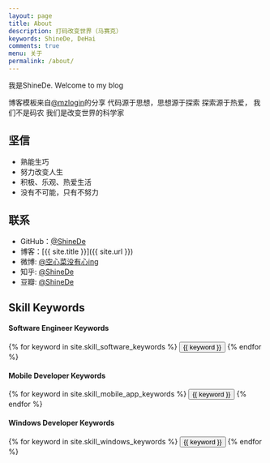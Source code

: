 ```yaml
---
layout: page
title: About
description: 打码改变世界（马赛克）
keywords: ShineDe, DeHai
comments: true
menu: 关于
permalink: /about/
---
```


我是ShineDe.   Welcome to my blog

博客模板来自[@mzlogin](https://github.com/mzlogin)的分享
代码源于思想，思想源于探索 
探索源于热爱， 我们不是码农 
我们是改变世界的科学家 


## 坚信

* 熟能生巧
* 努力改变人生
* 积极、乐观、热爱生活
* 没有不可能，只有不努力

## 联系

* GitHub：[@ShineDe](https://github.com/shinede)
* 博客：[{{ site.title }}]({{ site.url }})
* 微博: [@空心菜没有心ing](http://weibo.com/3626494712)
* 知乎: [@ShineDe](http://www.zhihu.com/people/shinede)
* 豆瓣: [@ShineDe](http://www.douban.com/people/153431026)

## Skill Keywords

#### Software Engineer Keywords
<div class="btn-inline">
    {% for keyword in site.skill_software_keywords %}
    <button class="btn btn-outline" type="button">{{ keyword }}</button>
    {% endfor %}
</div>

#### Mobile Developer Keywords
<div class="btn-inline">
    {% for keyword in site.skill_mobile_app_keywords %}
    <button class="btn btn-outline" type="button">{{ keyword }}</button>
    {% endfor %}
</div>

#### Windows Developer Keywords
<div class="btn-inline">
    {% for keyword in site.skill_windows_keywords %}
    <button class="btn btn-outline" type="button">{{ keyword }}</button>
    {% endfor %}
</div>
